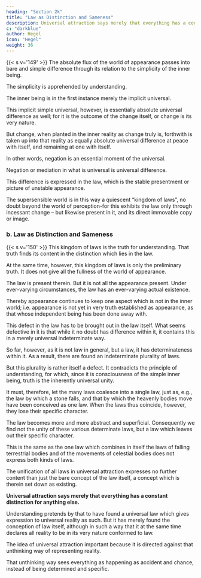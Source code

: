 ```yaml
---
heading: "Section 2k"
title: "Law as Distinction and Sameness"
description: Universal attraction says merely that everything has a constant distinction for anything else..
c: "darkblue"
author: Hegel
icon: "Hegel"
weight: 36
---
```




{{< s v='149' >}} The absolute flux of the world of appearance passes into bare and simple difference through its relation to the simplicity of the inner being.

The simplicity is apprehended by understanding.

The inner being is in the first instance merely the implicit universal. 

This implicit simple universal, however, is essentially absolute universal difference as well; for it is the outcome of the change itself, or change is its very nature. 

But change, when planted in the inner reality as change truly is, forthwith is taken up into that reality as equally absolute universal difference at peace with itself, and remaining at one with itself. 

In other words, negation is an essential moment of the universal.

Negation or mediation in what is universal is universal difference. 

This difference is expressed in the law, which is the stable presentment or picture of unstable appearance.

The supersensible world is in this way a quiescent “kingdom of laws”, no doubt beyond the world of perception-for this exhibits the law only through incessant change – but likewise present in it, and its direct immovable copy or image.


### b. Law as Distinction and Sameness

{{< s v='150' >}} This kingdom of laws is the truth for understanding. That truth finds its content in the distinction which lies in the law. 

At the same time, however, this kingdom of laws is only the preliminary truth. It does not give all the fullness of the world of appearance. 

The law is present therein. But it is not all the appearance present. Under ever-varying circumstances, the law has an ever-varying actual existence. 

Thereby appearance continues to keep one aspect which is not in the inner world; i.e. appearance is not yet in very truth established as appearance, as that whose independent being has been done away with. 

This defect in the law has to be brought out in the law itself. What seems defective in it is that while it no doubt has difference within it, it contains this in a merely universal indeterminate way.

So far, however, as it is not law in general, but a law, it has determinateness within it. As a result, there are found an indeterminate plurality of laws. 

But this plurality is rather itself a defect. It contradicts the principle of understanding, for which, since it is consciousness of the simple inner being, truth is the inherently universal unity. 

It must, therefore, let the many laws coalesce into a single law, just as, e.g., the law by which a stone falls, and that by which the heavenly bodies move have been conceived as one law. When the laws thus coincide, however, they lose their specific character. 

The law becomes more and more abstract and superficial. Consequently we find not the unity of these various determinate laws, but a law which leaves out their specific character.

This is the same as the one law which combines in itself the laws of falling terrestrial bodies and of the movements of celestial bodies does not express both kinds of laws. 

The unification of all laws in universal attraction expresses no further content than just the bare concept of the law itself, a concept which is therein set down as existing. 

**Universal attraction says merely that everything has a constant distinction for anything else.** 

Understanding pretends by that to have found a universal law which gives expression to universal reality as such. But it has merely found the conception of law itself, although in such a way that it at the same time declares all reality to be in its very nature conformed to law.

The idea of universal attraction important because it is directed against that unthinking way of representing reality.

That unthinking way sees everything as happening as accident and chance, instead of being determined and specific.
<!-- , takes the form of sensuous independence. -->
